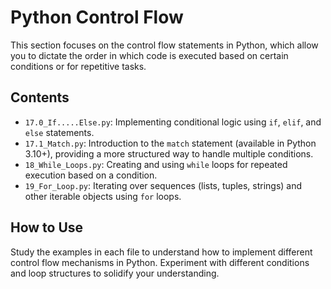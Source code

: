 # Python Control Flow

This section focuses on the control flow statements in Python, which allow you to dictate the order in which code is executed based on certain conditions or for repetitive tasks.

## Contents

-   `17.0_If.....Else.py`: Implementing conditional logic using `if`, `elif`, and `else` statements.
-   `17.1_Match.py`: Introduction to the `match` statement (available in Python 3.10+), providing a more structured way to handle multiple conditions.
-   `18_While_Loops.py`: Creating and using `while` loops for repeated execution based on a condition.
-   `19_For_Loop.py`: Iterating over sequences (lists, tuples, strings) and other iterable objects using `for` loops.

## How to Use

Study the examples in each file to understand how to implement different control flow mechanisms in Python. Experiment with different conditions and loop structures to solidify your understanding.